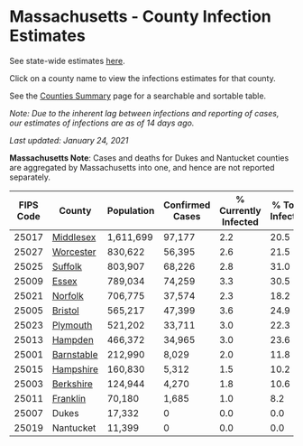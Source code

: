 # Massachusetts - County Infection Estimates

See state-wide estimates [here](/infections/us-ma).

Click on a county name to view the infections estimates for that county.

See the [Counties Summary](/infections/summary-counties) page for a searchable and sortable table.

*Note: Due to the inherent lag between infections and reporting of cases, our estimates of infections are as of 14 days ago.*

*Last updated: January 24, 2021*

**Massachusetts Note**: Cases and deaths for Dukes and Nantucket counties are aggregated by Massachusetts into one, and hence are not reported separately.

|   FIPS Code |                   County |   Population |   Confirmed Cases |   % Currently Infected |   % Total Infected |
|-------------|--------------------------|--------------|-------------------|------------------------|--------------------|
|       25017 |   [Middlesex](middlesex) |    1,611,699 |            97,177 |                    2.2 |               20.5 |
|       25027 |   [Worcester](worcester) |      830,622 |            56,395 |                    2.6 |               21.5 |
|       25025 |       [Suffolk](suffolk) |      803,907 |            68,226 |                    2.8 |               31.0 |
|       25009 |           [Essex](essex) |      789,034 |            74,259 |                    3.3 |               30.5 |
|       25021 |       [Norfolk](norfolk) |      706,775 |            37,574 |                    2.3 |               18.2 |
|       25005 |       [Bristol](bristol) |      565,217 |            47,399 |                    3.6 |               24.9 |
|       25023 |     [Plymouth](plymouth) |      521,202 |            33,711 |                    3.0 |               22.3 |
|       25013 |       [Hampden](hampden) |      466,372 |            34,965 |                    3.0 |               23.6 |
|       25001 | [Barnstable](barnstable) |      212,990 |             8,029 |                    2.0 |               11.8 |
|       25015 |   [Hampshire](hampshire) |      160,830 |             5,312 |                    1.5 |               10.2 |
|       25003 |   [Berkshire](berkshire) |      124,944 |             4,270 |                    1.8 |               10.6 |
|       25011 |     [Franklin](franklin) |       70,180 |             1,685 |                    1.0 |                8.2 |
|       25007 |                    Dukes |       17,332 |                 0 |                    0.0 |                0.0 |
|       25019 |                Nantucket |       11,399 |                 0 |                    0.0 |                0.0 |